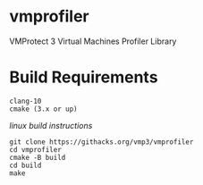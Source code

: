 # vmprofiler

VMProtect 3 Virtual Machines Profiler Library

# Build Requirements

```
clang-10 
cmake (3.x or up)
```

*linux build instructions*

```
git clone https://githacks.org/vmp3/vmprofiler
cd vmprofiler
cmake -B build
cd build 
make
```